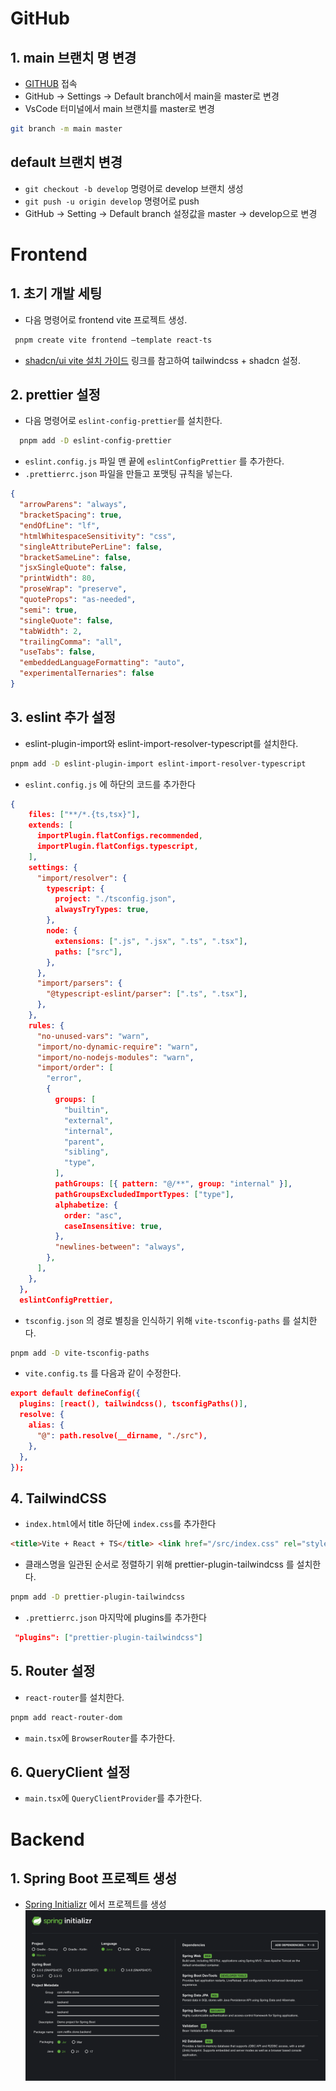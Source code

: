 # GitHub

## 1. main 브랜치 명 변경

- [GITHUB](https://github.com/) 접속
- GitHub -> Settings -> Default branch에서 main을 master로 변경
- VsCode 터미널에서 main 브랜치를 master로 변경

```bash
git branch -m main master
```

## default 브랜치 변경

- `git checkout -b develop` 명령어로 develop 브랜치 생성
- `git push -u origin develop` 명령어로 push
- GitHub -> Setting -> Default branch 설정값을 master -> develop으로 변경

# Frontend

## 1. 초기 개발 세팅

- 다음 명령어로 frontend vite 프로젝트 생성.

```bash
 pnpm create vite frontend —template react-ts
```

- [shadcn/ui vite 설치 가이드](https://ui.shadcn.com/docs/installation/vite) 링크를 참고하여 tailwindcss + shadcn 설정.

## 2. prettier 설정

- 다음 명령어로 `eslint-config-prettier`를 설치한다.

```bash
  pnpm add -D eslint-config-prettier
```

- `eslint.config.js` 파일 맨 끝에 `eslintConfigPrettier` 를 추가한다.
- `.prettierrc.json` 파일을 만들고 포맷팅 규칙을 넣는다.

```json
{
  "arrowParens": "always",
  "bracketSpacing": true,
  "endOfLine": "lf",
  "htmlWhitespaceSensitivity": "css",
  "singleAttributePerLine": false,
  "bracketSameLine": false,
  "jsxSingleQuote": false,
  "printWidth": 80,
  "proseWrap": "preserve",
  "quoteProps": "as-needed",
  "semi": true,
  "singleQuote": false,
  "tabWidth": 2,
  "trailingComma": "all",
  "useTabs": false,
  "embeddedLanguageFormatting": "auto",
  "experimentalTernaries": false
}
```

## 3. eslint 추가 설정

- eslint-plugin-import와 eslint-import-resolver-typescript를 설치한다.

```bash
pnpm add -D eslint-plugin-import eslint-import-resolver-typescript
```

- `eslint.config.js` 에 하단의 코드를 추가한다

```json
{
    files: ["**/*.{ts,tsx}"],
    extends: [
      importPlugin.flatConfigs.recommended,
      importPlugin.flatConfigs.typescript,
    ],
    settings: {
      "import/resolver": {
        typescript: {
          project: "./tsconfig.json",
          alwaysTryTypes: true,
        },
        node: {
          extensions: [".js", ".jsx", ".ts", ".tsx"],
          paths: ["src"],
        },
      },
      "import/parsers": {
        "@typescript-eslint/parser": [".ts", ".tsx"],
      },
    },
    rules: {
      "no-unused-vars": "warn",
      "import/no-dynamic-require": "warn",
      "import/no-nodejs-modules": "warn",
      "import/order": [
        "error",
        {
          groups: [
            "builtin",
            "external",
            "internal",
            "parent",
            "sibling",
            "type",
          ],
          pathGroups: [{ pattern: "@/**", group: "internal" }],
          pathGroupsExcludedImportTypes: ["type"],
          alphabetize: {
            order: "asc",
            caseInsensitive: true,
          },
          "newlines-between": "always",
        },
      ],
    },
  },
  eslintConfigPrettier,
```

- `tsconfig.json` 의 경로 별칭을 인식하기 위해 `vite-tsconfig-paths` 를 설치한다.

```bash
pnpm add -D vite-tsconfig-paths
```

- `vite.config.ts` 를 다음과 같이 수정한다.

```json
export default defineConfig({
  plugins: [react(), tailwindcss(), tsconfigPaths()],
  resolve: {
    alias: {
      "@": path.resolve(__dirname, "./src"),
    },
  },
});

```

## 4. TailwindCSS

- `index.html`에서 title 하단에 `index.css`를 추가한다

```html
<title>Vite + React + TS</title> <link href="/src/index.css" rel="stylesheet" />
```

- 클래스명을 일관된 순서로 정렬하기 위해 prettier-plugin-tailwindcss 를 설치한다.

```bash
pnpm add -D prettier-plugin-tailwindcss
```

- `.prettierrc.json` 마지막에 plugins를 추가한다

```json
 "plugins": ["prettier-plugin-tailwindcss"]
```

## 5. Router 설정

- `react-router`를 설치한다.

```bash
pnpm add react-router-dom
```

- `main.tsx`에 `BrowserRouter`를 추가한다.

## 6. QueryClient 설정

- `main.tsx`에 `QueryClientProvider`를 추가한다.

# Backend

## 1. Spring Boot 프로젝트 생성

- [Spring Initializr](https://start.spring.io/) 에서 프로젝트를 생성
  ![백엔드 구조](images/backend1.png)
